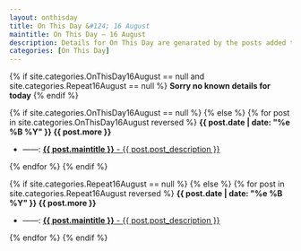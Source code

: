 ```yaml
---
layout: onthisday
title: On This Day &#124; 16 August
maintitle: On This Day — 16 August
description: Details for On This Day are genarated by the posts added to the website so the content is subject to changes/updates over time.
categories: [On This Day]
---
```


{% if site.categories.OnThisDay16August == null and site.categories.Repeat16August == null %}
<strong>Sorry no known details for today</strong>
{% endif %}

{% if site.categories.OnThisDay16August == null %}
{% else %}
{% for post in site.categories.OnThisDay16August reversed %}
<strong>{{ post.date | date: "%e %B %Y" }} {{ post.more }}</strong>
<ul>
<li> ——: <a href="{{ post.url }}"><strong>{{ post.maintitle }}</strong> - {{ post.post_description }}</a></li>
</ul>
{% endfor %}
{% endif %}

{% if site.categories.Repeat16August == null %}
{% else %}
{% for post in site.categories.Repeat16August reversed %}
<strong>{{ post.date | date: "%e %B %Y" }} {{ post.more }}</strong>
<ul>
<li> ——: <a href="{{ post.url }}"><strong>{{ post.maintitle }}</strong> - {{ post.post_description }}</a></li>
</ul>
{% endfor %}
{% endif %}

